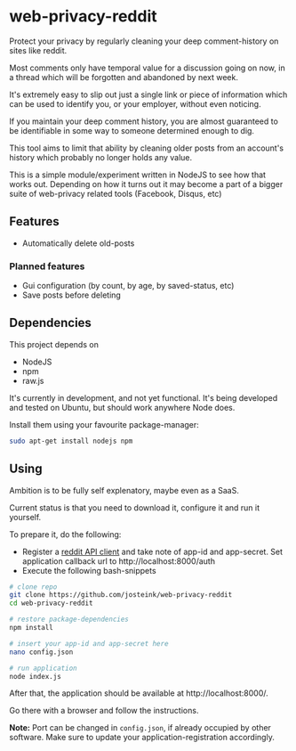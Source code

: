 
# web-privacy-reddit

Protect your privacy by regularly cleaning your deep comment-history
on sites like reddit.

Most comments only have temporal value for a discussion going on now,
in a thread which will be forgotten and abandoned by next week.

It's extremely easy to slip out just a single link or piece of
information which can be used to identify you, or your employer,
without even noticing.

If you maintain your deep comment history, you are almost guaranteed
to be identifiable in some way to someone determined enough to dig.

This tool aims to limit that ability by cleaning older posts from an
account's history which probably no longer holds any value.

This is a simple module/experiment written in NodeJS to see how that
works out. Depending on how it turns out it may become a part of a bigger suite
of web-privacy related tools (Facebook, Disqus, etc)

## Features

* Automatically delete old-posts

### Planned features

* Gui configuration (by count, by age, by saved-status, etc)
* Save posts before deleting

## Dependencies

This project depends on

* NodeJS
* npm
* raw.js

It's currently in development, and not yet functional. It's being
developed and tested on Ubuntu, but should work anywhere Node does.

Install them using your favourite package-manager:

````bash
sudo apt-get install nodejs npm
````

## Using

Ambition is to be fully self explenatory, maybe even as a SaaS.

Current status is that you need to download it, configure it and
run it yourself.

To prepare it, do the following:

* Register a [reddit API client](https://www.reddit.com/prefs/apps)
  and take note of app-id and app-secret. Set application callback
  url to http://localhost:8000/auth
* Execute the following bash-snippets

````bash
# clone repo
git clone https://github.com/josteink/web-privacy-reddit
cd web-privacy-reddit

# restore package-dependencies
npm install

# insert your app-id and app-secret here
nano config.json

# run application
node index.js
````

After that, the application should be available at
http://localhost:8000/.

Go there with a browser and follow the instructions.

**Note:** Port can be changed in `config.json`, if already occupied by
other software. Make sure to update your application-registration accordingly.
